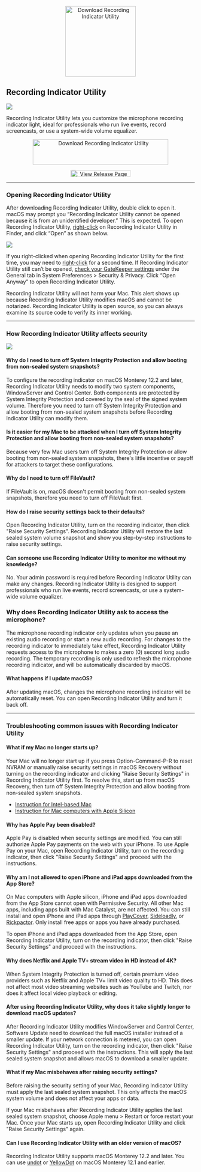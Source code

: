 <p align="center">
  <a href="https://github.com/cormiertyshawn895/RecordingIndicatorUtility/releases/download/1.0/RecordingIndicatorUtility.1.0.zip" alt="Download Recording Indicator Utility"><img width="188" height="188" src="Screenshots/icon.png" alt="Download Recording Indicator Utility"></a>
</p>

## Recording Indicator Utility

![](Screenshots/screenshot-disabled.jpg)

Recording Indicator Utility lets you customize the microphone recording indicator light, ideal for professionals who run live events, record screencasts, or use a system-wide volume equalizer.

<p align="center">
  <a href="https://github.com/cormiertyshawn895/RecordingIndicatorUtility/releases/download/1.0/RecordingIndicatorUtility.1.0.zip" alt="Download Recording Indicator Utility"><img width="362" height="68" src="Screenshots/resources/download-button.png" alt="Download Recording Indicator Utility"></a>
<p>
<p align="center">
  <a href="https://github.com/cormiertyshawn895/RecordingIndicatorUtility/releases" alt="View Release Page"><img width="160" height="18" src="Screenshots/resources/release-button.png" alt="View Release Page"></a>
</p>

---

### Opening Recording Indicator Utility

After downloading Recording Indicator Utility, double click to open it. macOS may prompt you “Recording Indicator Utility cannot be opened because it is from an unidentified developer.” This is expected. To open Recording Indicator Utility, [right-click](https://support.apple.com/HT207700) on Recording Indicator Utility in Finder, and click “Open” as shown below.

![](Screenshots/screenshot-gatekeeper.jpg)

If you right-clicked when opening Recording Indicator Utility for the first time, you may need to [right-click](https://support.apple.com/HT207700) for a second time. If Recording Indicator Utility still can’t be opened, [check your GateKeeper settings](https://support.apple.com/en-us/HT202491) under the General tab in System Preferences > Security & Privacy. Click “Open Anyway” to open Recording Indicator Utility.

Recording Indicator Utility will not harm your Mac. This alert shows up because Recording Indicator Utility modifies macOS and cannot be notarized. Recording Indicator Utility is open source, so you can always examine its source code to verify its inner working.

---

### How Recording Indicator Utility affects security

![](Screenshots/screenshot-prerequisite.jpg)

#### Why do I need to turn off System Integrity Protection and allow booting from non-sealed system snapshots?
To configure the recording indicator on macOS Monterey 12.2 and later, Recording Indicator Utility needs to modify two system components, WindowServer and Control Center. Both components are protected by System Integrity Protection and covered by the seal of the signed system volume. Therefore you need to turn off System Integrity Protection and allow booting from non-sealed system snapshots before Recording Indicator Utility can modify them.

#### Is it easier for my Mac to be attacked when I turn off System Integrity Protection and allow booting from non-sealed system snapshots?
Because very few Mac users turn off System Integrity Protection or allow booting from non-sealed system snapshots, there's little incentive or payoff for attackers to target these configurations.

#### Why do I need to turn off FileVault?
If FileVault is on, macOS doesn't permit booting from non-sealed system snapshots, therefore you need to turn off FileVault first.

#### How do I raise security settings back to their defaults?
Open Recording Indicator Utility, turn on the recording indicator, then click "Raise Security Settings". Recording Indicator Utility will restore the last sealed system volume snapshot and show you step-by-step instructions to raise security settings.

#### Can someone use Recording Indicator Utility to monitor me without my knowledge?
No. Your admin password is required before Recording Indicator Utility can make any changes. Recording Indicator Utility is designed to support professionals who run live events, record screencasts, or use a system-wide volume equalizer.

### Why does Recording Indicator Utility ask to access the microphone?
The microphone recording indicator only updates when you pause an existing audio recording or start a new audio recording. For changes to the recording indicator to immediately take effect, Recording Indicator Utility requests access to the microphone to makes a zero (0) second long audio recording. The temporary recording is only used to refresh the microphone recording indicator, and will be automatically discarded by macOS.

#### What happens if I update macOS?
After updating macOS, changes the microphone recording indicator will be automatically reset. You can open Recording Indicator Utility and turn it back off.

---

### Troubleshooting common issues with Recording Indicator Utility

#### What if my Mac no longer starts up?
Your Mac will no longer start up if you press Option-Command-P-R to reset NVRAM or manually raise security settings in macOS Recovery without turning on the recording indicator and clicking "Raise Security Settings" in Recording Indicator Utility first. To resolve this, start up from macOS Recovery, then turn off System Integrity Protection and allow booting from non-sealed system snapshots. 

- [Instruction for Intel-based Mac](https://cormiertyshawn895.github.io/instruction/?arch=intel-lowering)
- [Instruction for Mac computers with Apple Silicon](https://cormiertyshawn895.github.io/instruction/?arch=as-lowering)

#### Why has Apple Pay been disabled?
Apple Pay is disabled when security settings are modified. You can still authorize Apple Pay payments on the web with your iPhone. To use Apple Pay on your Mac, open Recording Indicator Utility, turn on the recording indicator, then click "Raise Security Settings" and proceed with the instructions.

#### Why am I not allowed to open iPhone and iPad apps downloaded from the App Store?
On Mac computers with Apple silicon, iPhone and iPad apps downloaded from the App Store cannot open with Permissive Security. All other Mac apps, including apps built with Mac Catalyst, are not affected. You can still install and open iPhone and iPad apps through [PlayCover](https://www.playcover.me/), [Sideloadly](https://sideloadly.io/), or [Rickpactor](https://appdb.to/app/standalone/1900000033). Only install free apps or apps you have already purchased. 

To open iPhone and iPad apps downloaded from the App Store, open Recording Indicator Utility, turn on the recording indicator, then click "Raise Security Settings" and proceed with the instructions.

#### Why does Netflix and Apple TV+ stream video in HD instead of 4K?
When System Integrity Protection is turned off, certain premium video providers such as Netflix and Apple TV+ limit video quality to HD. This does not affect most video streaming websites such as YouTube and Twitch, nor does it affect local video playback or editing.

#### After using Recording Indicator Utility, why does it take slightly longer to download macOS updates?
After Recording Indicator Utility modifies WindowServer and Control Center, Software Update need to download the full macOS installer instead of a smaller update. If your network connection is metered, you can open Recording Indicator Utility, turn on the recording indicator, then click "Raise Security Settings" and proceed with the instructions. This will apply the last sealed system snapshot and allows macOS to download a smaller update.

#### What if my Mac misbehaves after raising security settings?
Before raising the security setting of your Mac, Recording Indicator Utility must apply the last sealed system snapshot. This only affects the macOS system volume and does not affect your apps or data.

If your Mac misbehaves after Recording Indicator Utility applies the last sealed system snapshot, choose Apple menu > Restart or force restart your Mac. Once your Mac starts up, open Recording Indicator Utility and click "Raise Security Settings" again.

#### Can I use Recording Indicator Utility with an older version of macOS?

Recording Indicator Utility supports macOS Monterey 12.2 and later. You can use [undot](https://github.com/s4y/undot) or [YellowDot](https://lowtechguys.com/yellowdot/) on macOS Monterey 12.1 and earlier.